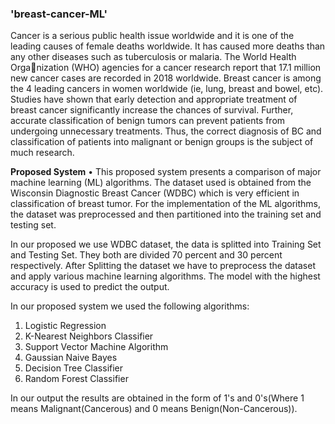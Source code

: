 ### 'breast-cancer-ML'

Cancer is a serious public health issue worldwide and it is one of the
leading causes of female deaths worldwide. It has caused more deaths than
any other diseases such as tuberculosis or malaria. The World Health Organization (WHO) agencies for a cancer research report that 17.1 million new
cancer cases are recorded in 2018 worldwide. Breast cancer is among the 4
leading cancers in women worldwide (ie, lung, breast and bowel, etc). Studies
have shown that early detection and appropriate treatment of breast cancer
significantly increase the chances of survival. Further, accurate classification of
benign tumors can prevent patients from undergoing unnecessary treatments.
Thus, the correct diagnosis of BC and classification of patients into malignant
or benign groups is the subject of much research.

**Proposed System**
• This proposed system presents a comparison of major machine learning
(ML) algorithms. The dataset used is obtained from the Wisconsin Diagnostic
Breast Cancer (WDBC) which is very efficient in classification of breast tumor.
For the implementation of the ML algorithms, the dataset was preprocessed
and then partitioned into the training set and testing set.

In our proposed we use WDBC dataset, the data is splitted into Training
Set and Testing Set. They both are divided 70 percent and 30 percent
respectively. After Splitting the dataset we have to preprocess the dataset
and apply various machine learning algorithms. The model with the highest
accuracy is used to predict the output.

In our proposed system we used the following algorithms:
1) Logistic Regression
2) K-Nearest Neighbors Classifier
3) Support Vector Machine Algorithm
4) Gaussian Naive Bayes
5) Decision Tree Classifier
6) Random Forest Classifier


In our output the results are obtained in the form of 1's and 0's(Where 1 means Malignant(Cancerous) and 0 means Benign(Non-Cancerous)).
